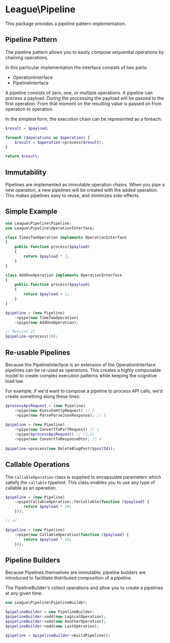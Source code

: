 # League\Pipeline

This package provides a pipeline pattern implementation.

## Pipeline Pattern

The pipeline pattern allows you to easily compose sequential operations by
chaining operations.

In this particular implementation the interface consists of two parts:

* OperationInterface
* PipelineInterface

A pipeline consists of zero, one, or multiple operations. A pipeline can process
a payload. During the processing the payload will be passed to the first operation.
From that moment on the resulting value is passed on from operation to operation.

In the simplest form, the execution chain can be represented as a foreach:

```php
$result = $payload;

foreach ($operations as $operation) {
    $result = $operation->process($result);
}

return $result;
```

## Immutability

Pipelines are implemented as immutable operation chains. When you pipe a new
operation, a new pipelines will be created with the added operation. This makes
pipelines easy to reuse, and minimizes side-effects.

## Simple Example

```php
use League\Pipeline\Pipeline;
use League\Pipeline\OperationInterface;

class TimesTwoOperation implements OperationInterface
{
    public function process($payload)
    {
        return $payload * 2;
    }
}

class AddOneOperation implements OperationInterface
{
    public function process($payload)
    {
        return $payload + 1;
    }
}

$pipeline = (new Pipeline)
    ->pipe(new TimeTwoOperation)
    ->pipe(new AddOneOperation);

// Returns 21
$pipeline->process(10);
```

## Re-usable Pipelines

Because the PipelineInterface is an extension of the OperationInterface
pipelines can be re-used as operations. This creates a highly composable model
to create complex execution patterns while keeping the cognitive load low.

For example, if we'd want to compose a pipeline to process API calls, we'd create
something along these lines:

```php
$processApiRequest = (new Pipeline)
    ->pipe(new ExecuteHttpRequest) // 2
    ->pipe(new ParseParseJsonResponse); // 3
    
$pipeline = (new Pipeline)
    ->pipe(new ConvertToPsr7Request) // 1
    ->pipe($processApiRequest) // (2,3)
    ->pipe(new ConvertToResponseDto); // 4 
    
$pipeline->process(new DeleteBlogPost($postId));
```

## Callable Operations

The `CallableOperation` class is supplied to encapsulate parameters which satisfy
the `callable` typehint. This class enables you to use any type of callable as an
operation.

```php
$pipeline = (new Pipeline)
    ->pipe(CallableOperation::forCallable(function ($payload) {
        return $payload * 10;
    }));

// or

$pipeline = (new Pipeline)
    ->pipe(new CallableOperation(function ($payload) {
        return $payload * 10;
    }));
```

## Pipeline Builders

Because Pipelines themselves are immutable, pipeline builders are introduced to
facilitate distributed composition of a pipeline.

The PipelineBuilder's collect operations and allow you to create a pipelines at
any given time.

```php
use League\Pipeline\PipelineBuilder;

$pipelineBuilder = new PipelineBuilder;
$pipelineBuilder->add(new LogicalOperation);
$pipelineBuilder->add(new AnotherOperation);
$pipelineBuilder->add(new LastOperation);

$pipeline = $pipelineBuilder->buildPipeline();
```

